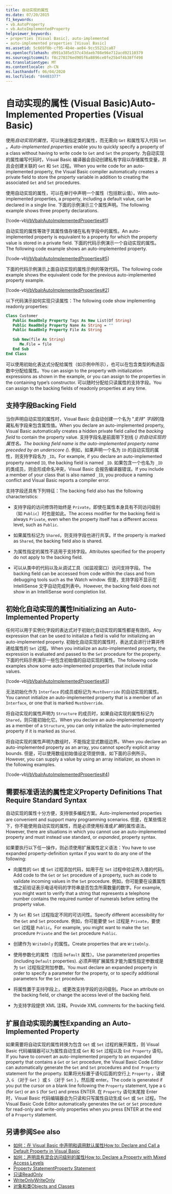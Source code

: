 ```yaml
---
title: 自动实现的属性
ms.date: 07/20/2015
f1_keywords:
- vb.AutoProperty
- vb.AutoImplementedProperty
helpviewer_keywords:
- properties [Visual Basic], auto-implemented
- auto-implemented properties [Visual Basic]
ms.assetid: 5c669f0b-cf95-4b4e-ae84-9cc55212ca87
ms.openlocfilehash: d991a385e537c43daeb708e96e712acd92110379
ms.sourcegitcommit: f8c270376ed905f6a8896ce0fe25b4f4b38ff498
ms.translationtype: MT
ms.contentlocale: zh-CN
ms.lasthandoff: 06/04/2020
ms.locfileid: "84403377"
---
```

# <a name="auto-implemented-properties-visual-basic"></a><span data-ttu-id="e6f67-102">自动实现的属性 (Visual Basic)</span><span class="sxs-lookup"><span data-stu-id="e6f67-102">Auto-Implemented Properties (Visual Basic)</span></span>
<span data-ttu-id="e6f67-103">使用*自动实现的属性*，可以快速指定类的属性，而无需向 `Get` 和属性写入代码 `Set` 。</span><span class="sxs-lookup"><span data-stu-id="e6f67-103">*Auto-implemented properties* enable you to quickly specify a property of a class without having to write code to `Get` and `Set` the property.</span></span> <span data-ttu-id="e6f67-104">为自动实现的属性编写代码时，Visual Basic 编译器会自动创建私有字段以存储属性变量，并且会创建关联的 `Get` 和 `Set` 过程。</span><span class="sxs-lookup"><span data-stu-id="e6f67-104">When you write code for an auto-implemented property, the Visual Basic compiler automatically creates a private field to store the property variable in addition to creating the associated `Get` and `Set` procedures.</span></span>  
  
 <span data-ttu-id="e6f67-105">使用自动实现的属性，可以在单行中声明一个属性（包括默认值）。</span><span class="sxs-lookup"><span data-stu-id="e6f67-105">With auto-implemented properties, a property, including a default value, can be declared in a single line.</span></span> <span data-ttu-id="e6f67-106">下面的示例演示三个属性声明。</span><span class="sxs-lookup"><span data-stu-id="e6f67-106">The following example shows three property declarations.</span></span>  
  
 [!code-vb[VbVbalrAutoImplementedProperties#1](~/samples/snippets/visualbasic/VS_Snippets_VBCSharp/vbvbalrautoimplementedproperties/vb/module1.vb#1)]  
  
 <span data-ttu-id="e6f67-107">自动实现的属性等效于其属性值存储在私有字段中的属性。</span><span class="sxs-lookup"><span data-stu-id="e6f67-107">An auto-implemented property is equivalent to a property for which the property value is stored in a private field.</span></span> <span data-ttu-id="e6f67-108">下面的代码示例演示一个自动实现的属性。</span><span class="sxs-lookup"><span data-stu-id="e6f67-108">The following code example shows an auto-implemented property.</span></span>  
  
 [!code-vb[VbVbalrAutoImplementedProperties#5](~/samples/snippets/visualbasic/VS_Snippets_VBCSharp/vbvbalrautoimplementedproperties/vb/module1.vb#5)]  
  
 <span data-ttu-id="e6f67-109">下面的代码示例演示上面自动实现的属性示例的等效代码。</span><span class="sxs-lookup"><span data-stu-id="e6f67-109">The following code example shows the equivalent code for the previous auto-implemented property example.</span></span>  
  
 [!code-vb[VbVbalrAutoImplementedProperties#2](~/samples/snippets/visualbasic/VS_Snippets_VBCSharp/vbvbalrautoimplementedproperties/vb/module1.vb#2)]  
  
 <span data-ttu-id="e6f67-110">以下代码演示如何实现只读属性：</span><span class="sxs-lookup"><span data-stu-id="e6f67-110">The following code show implementing readonly properties:</span></span>  
  
```vb  
Class Customer  
   Public ReadOnly Property Tags As New List(Of String)  
   Public ReadOnly Property Name As String = ""  
   Public ReadOnly Property File As String  
  
   Sub New(file As String)  
      Me.File = file  
   End Sub  
End Class  
```  
  
 <span data-ttu-id="e6f67-111">可以使用初始化表达式分配给属性（如示例中所示），也可以在包含类型的构造函数中分配给属性。</span><span class="sxs-lookup"><span data-stu-id="e6f67-111">You can assign to the property with initialization expressions as shown in the example, or you can assign to the properties in the containing type’s constructor.</span></span>  <span data-ttu-id="e6f67-112">可以随时分配给只读属性的支持字段。</span><span class="sxs-lookup"><span data-stu-id="e6f67-112">You can assign to the backing fields of readonly properties at any time.</span></span>  
  
## <a name="backing-field"></a><span data-ttu-id="e6f67-113">支持字段</span><span class="sxs-lookup"><span data-stu-id="e6f67-113">Backing Field</span></span>  
 <span data-ttu-id="e6f67-114">当你声明自动实现的属性时，Visual Basic 会自动创建一个名为 "*支持" 字段*的隐藏私有字段来包含属性值。</span><span class="sxs-lookup"><span data-stu-id="e6f67-114">When you declare an auto-implemented property, Visual Basic automatically creates a hidden private field called the *backing field* to contain the property value.</span></span> <span data-ttu-id="e6f67-115">支持字段名是前面带下划线 (_) 的自动实现的属性名。</span><span class="sxs-lookup"><span data-stu-id="e6f67-115">The backing field name is the auto-implemented property name preceded by an underscore (_).</span></span> <span data-ttu-id="e6f67-116">例如，如果声明一个名为 `ID` 的自动实现的属性，则支持字段名为 `_ID`。</span><span class="sxs-lookup"><span data-stu-id="e6f67-116">For example, if you declare an auto-implemented property named `ID`, the backing field is named `_ID`.</span></span> <span data-ttu-id="e6f67-117">如果包含一个也名为 `_ID` 的类成员，则会形成命名冲突，Visual Basic 会报告编译器错误。</span><span class="sxs-lookup"><span data-stu-id="e6f67-117">If you include a member of your class that is also named `_ID`, you produce a naming conflict and Visual Basic reports a compiler error.</span></span>  
  
 <span data-ttu-id="e6f67-118">支持字段还具有下列特征：</span><span class="sxs-lookup"><span data-stu-id="e6f67-118">The backing field also has the following characteristics:</span></span>  
  
- <span data-ttu-id="e6f67-119">支持字段的访问修饰符始终是 `Private`，即使在属性本身具有不同访问级别（如 `Public`）时也是如此。</span><span class="sxs-lookup"><span data-stu-id="e6f67-119">The access modifier for the backing field is always `Private`, even when the property itself has a different access level, such as `Public`.</span></span>  
  
- <span data-ttu-id="e6f67-120">如果属性标记为 `Shared`，则支持字段也进行共享。</span><span class="sxs-lookup"><span data-stu-id="e6f67-120">If the property is marked as `Shared`, the backing field also is shared.</span></span>  
  
- <span data-ttu-id="e6f67-121">为属性指定的属性不适用于支持字段。</span><span class="sxs-lookup"><span data-stu-id="e6f67-121">Attributes specified for the property do not apply to the backing field.</span></span>  
  
- <span data-ttu-id="e6f67-122">可以从类中的代码以及从调试工具（如监视窗口）访问支持字段。</span><span class="sxs-lookup"><span data-stu-id="e6f67-122">The backing field can be accessed from code within the class and from debugging tools such as the Watch window.</span></span> <span data-ttu-id="e6f67-123">但是，支持字段不显示在 IntelliSense 文字自动完成列表中。</span><span class="sxs-lookup"><span data-stu-id="e6f67-123">However, the backing field does not show in an IntelliSense word completion list.</span></span>  
  
## <a name="initializing-an-auto-implemented-property"></a><span data-ttu-id="e6f67-124">初始化自动实现的属性</span><span class="sxs-lookup"><span data-stu-id="e6f67-124">Initializing an Auto-Implemented Property</span></span>  
 <span data-ttu-id="e6f67-125">任何可以用于实例化字段的表达式对于初始化自动实现的属性都是有效的。</span><span class="sxs-lookup"><span data-stu-id="e6f67-125">Any expression that can be used to initialize a field is valid for initializing an auto-implemented property.</span></span> <span data-ttu-id="e6f67-126">初始化自动实现的属性时，表达式会进行计算并传递给属性的 `Set` 过程。</span><span class="sxs-lookup"><span data-stu-id="e6f67-126">When you initialize an auto-implemented property, the expression is evaluated and passed to the `Set` procedure for the property.</span></span> <span data-ttu-id="e6f67-127">下面的代码示例演示一些包含初始值的自动实现的属性。</span><span class="sxs-lookup"><span data-stu-id="e6f67-127">The following code examples show some auto-implemented properties that include initial values.</span></span>  
  
 [!code-vb[VbVbalrAutoImplementedProperties#3](~/samples/snippets/visualbasic/VS_Snippets_VBCSharp/vbvbalrautoimplementedproperties/vb/module1.vb#3)]  
  
 <span data-ttu-id="e6f67-128">无法初始化作为 `Interface` 的成员或标记为 `MustOverride` 的自动实现的属性。</span><span class="sxs-lookup"><span data-stu-id="e6f67-128">You cannot initialize an auto-implemented property that is a member of an `Interface`, or one that is marked `MustOverride`.</span></span>  
  
 <span data-ttu-id="e6f67-129">将自动实现的属性声明为 `Structure` 的成员时，如果自动实现的属性标记为 `Shared`，则只能初始化它。</span><span class="sxs-lookup"><span data-stu-id="e6f67-129">When you declare an auto-implemented property as a member of a `Structure`, you can only initialize the auto-implemented property if it is marked as `Shared`.</span></span>  
  
 <span data-ttu-id="e6f67-130">将自动实现的属性声明为数组时，不能指定显式数组边界。</span><span class="sxs-lookup"><span data-stu-id="e6f67-130">When you declare an auto-implemented property as an array, you cannot specify explicit array bounds.</span></span> <span data-ttu-id="e6f67-131">但是，可以使用数组初始值设定项提供值，如下面的示例所示。</span><span class="sxs-lookup"><span data-stu-id="e6f67-131">However, you can supply a value by using an array initializer, as shown in the following examples.</span></span>  
  
 [!code-vb[VbVbalrAutoImplementedProperties#4](~/samples/snippets/visualbasic/VS_Snippets_VBCSharp/vbvbalrautoimplementedproperties/vb/module1.vb#4)]  
  
## <a name="property-definitions-that-require-standard-syntax"></a><span data-ttu-id="e6f67-132">需要标准语法的属性定义</span><span class="sxs-lookup"><span data-stu-id="e6f67-132">Property Definitions That Require Standard Syntax</span></span>  
 <span data-ttu-id="e6f67-133">自动实现的属性十分方便，支持很多编程方案。</span><span class="sxs-lookup"><span data-stu-id="e6f67-133">Auto-implemented properties are convenient and support many programming scenarios.</span></span> <span data-ttu-id="e6f67-134">但是，在某些情况下，你不能使用自动实现的属性，而是必须使用标准或*扩展*的属性语法。</span><span class="sxs-lookup"><span data-stu-id="e6f67-134">However, there are situations in which you cannot use an auto-implemented property and must instead use standard, or *expanded*, property syntax.</span></span>  
  
 <span data-ttu-id="e6f67-135">如果要执行以下任一操作，则必须使用扩展属性定义语法：</span><span class="sxs-lookup"><span data-stu-id="e6f67-135">You have to use expanded property-definition syntax if you want to do any one of the following:</span></span>  
  
- <span data-ttu-id="e6f67-136">向属性的 `Get` 或 `Set` 过程添加代码，如用于在 `Set` 过程中验证传入值的代码。</span><span class="sxs-lookup"><span data-stu-id="e6f67-136">Add code to the `Get` or `Set` procedure of a property, such as code to validate incoming values in the `Set` procedure.</span></span> <span data-ttu-id="e6f67-137">例如，你可能要在设置属性值之前验证表示电话号码的字符串是否包含所需数量的数字。</span><span class="sxs-lookup"><span data-stu-id="e6f67-137">For example, you might want to verify that a string that represents a telephone number contains the required number of numerals before setting the property value.</span></span>  
  
- <span data-ttu-id="e6f67-138">为 `Get` 和 `Set` 过程指定不同的可访问性。</span><span class="sxs-lookup"><span data-stu-id="e6f67-138">Specify different accessibility for the `Get` and `Set` procedure.</span></span> <span data-ttu-id="e6f67-139">例如，你可能要使 `Set` 过程是 `Private`，要使 `Get` 过程是 `Public`。</span><span class="sxs-lookup"><span data-stu-id="e6f67-139">For example, you might want to make the `Set` procedure `Private` and the `Get` procedure `Public`.</span></span>  
  
- <span data-ttu-id="e6f67-140">创建作为 `WriteOnly` 的属性。</span><span class="sxs-lookup"><span data-stu-id="e6f67-140">Create properties that are `WriteOnly`.</span></span>  
  
- <span data-ttu-id="e6f67-141">使用参数化的属性（包括 `Default` 属性）。</span><span class="sxs-lookup"><span data-stu-id="e6f67-141">Use parameterized properties (including `Default` properties).</span></span> <span data-ttu-id="e6f67-142">必须声明扩展属性才能为属性指定参数或是为 `Set` 过程指定附加参数。</span><span class="sxs-lookup"><span data-stu-id="e6f67-142">You must declare an expanded property in order to specify a parameter for the property, or to specify additional parameters for the `Set` procedure.</span></span>  
  
- <span data-ttu-id="e6f67-143">将属性置于支持字段上，或更改支持字段的访问级别。</span><span class="sxs-lookup"><span data-stu-id="e6f67-143">Place an attribute on the backing field, or change the access level of the backing field.</span></span>  
  
- <span data-ttu-id="e6f67-144">为支持字段提供 XML 注释。</span><span class="sxs-lookup"><span data-stu-id="e6f67-144">Provide XML comments for the backing field.</span></span>  
  
## <a name="expanding-an-auto-implemented-property"></a><span data-ttu-id="e6f67-145">扩展自动实现的属性</span><span class="sxs-lookup"><span data-stu-id="e6f67-145">Expanding an Auto-Implemented Property</span></span>  
 <span data-ttu-id="e6f67-146">如果需要将自动实现的属性转换为包含 `Get` 或 `Set` 过程的展开属性，则 Visual Basic 代码编辑器可以为属性自动生成 `Get` 和 `Set` 过程以及 `End Property` 语句。</span><span class="sxs-lookup"><span data-stu-id="e6f67-146">If you have to convert an auto-implemented property to an expanded property that contains a `Get` or `Set` procedure, the Visual Basic Code Editor can automatically generate the `Get` and `Set` procedures and `End Property` statement for the property.</span></span> <span data-ttu-id="e6f67-147">如果将光标置于语句后面的空行上 `Property` ，请键入 `G` （对于 `Get` ）或 `S` （对于 `Set` ），然后按 enter。</span><span class="sxs-lookup"><span data-stu-id="e6f67-147">The code is generated if you put the cursor on a blank line following the `Property` statement, type a `G` (for `Get`) or an `S` (for `Set`) and press ENTER.</span></span> <span data-ttu-id="e6f67-148">在 `Property` 语句末尾按 Enter 时，Visual Basic 代码编辑器会为只读和只写属性自动生成 `Get` 或 `Set` 过程。</span><span class="sxs-lookup"><span data-stu-id="e6f67-148">The Visual Basic Code Editor automatically generates the `Get` or `Set` procedure for read-only and write-only properties when you press ENTER at the end of a `Property` statement.</span></span>  
  
## <a name="see-also"></a><span data-ttu-id="e6f67-149">另请参阅</span><span class="sxs-lookup"><span data-stu-id="e6f67-149">See also</span></span>

- [<span data-ttu-id="e6f67-150">如何：在 Visual Basic 中声明和调用默认属性</span><span class="sxs-lookup"><span data-stu-id="e6f67-150">How to: Declare and Call a Default Property in Visual Basic</span></span>](./how-to-declare-and-call-a-default-property.md)
- [<span data-ttu-id="e6f67-151">如何：声明具有混合访问级别的属性</span><span class="sxs-lookup"><span data-stu-id="e6f67-151">How to: Declare a Property with Mixed Access Levels</span></span>](./how-to-declare-a-property-with-mixed-access-levels.md)
- [<span data-ttu-id="e6f67-152">Property Statement</span><span class="sxs-lookup"><span data-stu-id="e6f67-152">Property Statement</span></span>](../../../language-reference/statements/property-statement.md)
- [<span data-ttu-id="e6f67-153">只读</span><span class="sxs-lookup"><span data-stu-id="e6f67-153">ReadOnly</span></span>](../../../language-reference/modifiers/readonly.md)
- [<span data-ttu-id="e6f67-154">WriteOnly</span><span class="sxs-lookup"><span data-stu-id="e6f67-154">WriteOnly</span></span>](../../../language-reference/modifiers/writeonly.md)
- [<span data-ttu-id="e6f67-155">对象和类</span><span class="sxs-lookup"><span data-stu-id="e6f67-155">Objects and Classes</span></span>](../objects-and-classes/index.md)
